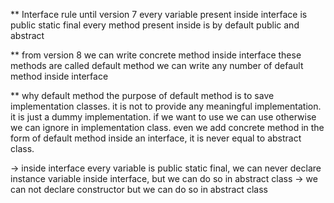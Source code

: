 ** Interface rule until version 7
every variable present inside interface is public static final
every method present inside is by default public and abstract

** from version 8
we can write concrete method inside interface
these methods are called default method
we can write any number of default method inside interface

 ** why default method
 the purpose of default method is to save implementation classes. it is not to provide any meaningful
 implementation. it is just a dummy implementation. if we want to use we can use otherwise we can ignore
 in implementation class. even we add concrete method in the form of default method inside an interface,
 it is never equal to abstract class.

 -> inside interface every variable is public static final, we can never declare instance
 variable inside interface, but we can do so in abstract class
 -> we can not declare constructor but we can do so in abstract class


